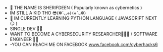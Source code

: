 - 👋 THE NAME IS SHERIFDEEN ( Popularly known as cybernetics )
- IM STILL A KID THO 😎(❁´◡`❁)(❁´◡`❁)
- 🌱 IM CURRENTLY LEARNING PYTHON LANGUAGE ( JAVASCRIPT NEXT 😏 )
- SINGLE DEV 🤪🥴
- WANT TO BECOME A CYBERSECURITY RESEARCHER🐱‍👤🧐 / SOFTWARE ENGINEER 👻🤖
- -YOU CAN REACH ME ON FACEBOOK www.facebook.com/cyberhacks6

<!---
Cybernetics is a ✨ special ✨ repository because its `README.md` (this file) appears on your GitHub profile.
You can click the Preview link to take a look at your changes.
--->
